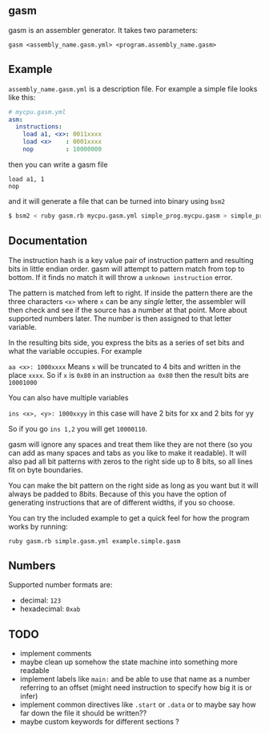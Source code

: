 gasm
----

gasm is an assembler generator. It takes two parameters:

```
gasm <assembly_name.gasm.yml> <program.assembly_name.gasm>
```

Example
-------

`assembly_name.gasm.yml` is a description file. For example a simple file looks like this:

```yml
# mycpu.gasm.yml
asm:
  instructions:
    load a1, <x>: 0011xxxx
    load <x>    : 0001xxxx
    nop         : 10000000
```

then you can write a gasm file

```
load a1, 1
nop
```

and it will generate a file that can be turned into binary using `bsm2`

```bash
$ bsm2 < ruby gasm.rb mycpu.gasm.yml simple_prog.mycpu.gasm > simple_prog.a.out
```

Documentation
-------------

The instruction hash is a key value pair of instruction pattern and resulting bits in little endian order. gasm will attempt to pattern match from top to bottom. If it finds no match it will throw a `unknown instruction` error.

The pattern is matched from left to right. If inside the pattern there are the three characters `<x>` where `x` can be any _single_ letter, the assembler will then check and see if the source has a number at that point. More about supported numbers later. The number is then assigned to that letter variable.

In the resulting bits side, you express the bits as a series of set bits and what the variable occupies. For example

`aa <x>: 1000xxxx` Means `x` will be truncated to 4 bits and written in the place `xxxx`. So if `x` is `0x80` in an instruction `aa 0x80` then the result bits are `10001000`

You can also have multiple variables

`ins <x>, <y>: 1000xxyy` in this case will have 2 bits for xx and 2 bits for yy

So if you go `ins 1,2` you will get `10000110`.

gasm will ignore any spaces and treat them like they are not there (so you can add as many spaces and tabs as you like to make it readable). It will also pad all bit patterns with zeros to the right side up to 8 bits, so all lines fit on byte boundaries.

You can make the bit pattern on the right side as long as you want but it will always be padded to 8bits. Because of this you have the option of generating instructions that are of different widths, if you so choose.

You can try the included example to get a quick feel for how the program works by running:

```
ruby gasm.rb simple.gasm.yml example.simple.gasm 
```

## Numbers

Supported number formats are:

- decimal: `123`
- hexadecimal: `0xab`

TODO
----

- implement comments
- maybe clean up somehow the state machine into something more readable
- implement labels like `main:` and be able to use that name as a number referring to an offset (might need instruction to specify how big it is or infer)
- implement common directives like `.start` or `.data` or to maybe say how far down the file it should be written??
- maybe custom keywords for different sections ?
